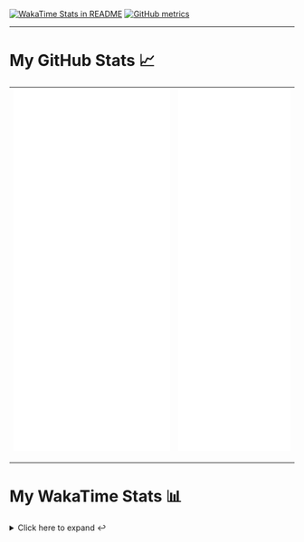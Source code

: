 [![WakaTime Stats in README](https://github.com/LOsioChico/LOsioChico/actions/workflows/waka.yml/badge.svg)](https://github.com/LOsioChico/LOsioChico/actions/workflows/waka.yml) [![GitHub metrics](https://github.com/LOsioChico/LOsioChico/actions/workflows/metrics.yml/badge.svg)](https://github.com/LOsioChico/LOsioChico/actions/workflows/metrics.yml)

---

# My GitHub Stats 📈

| ![](./assets/metrics.svg) | ![](./assets/metrics2.svg) |
| ------------------------- | -------------------------- |

---

# My WakaTime Stats 📊

<details>
<summary>Click here to expand ↩️</summary>
<br>

<!--START_SECTION:waka-->
![Code Time](http://img.shields.io/badge/Code%20Time-1%2C742%20hrs%201%20min-blue)

![Lines of code](https://img.shields.io/badge/From%20Hello%20World%20I%27ve%20Written-340.4%20thousand%20lines%20of%20code-blue)

**🐱 My GitHub Data** 

> 📦 545.6 kB Used in GitHub's Storage 
 > 
> 🏆 1,220 Contributions in the Year 2024
 > 
> 🚫 Not Opted to Hire
 > 
> 📜 18 Public Repositories 
 > 
> 🔑 29 Private Repositories 
 > 
**I'm a Night 🦉** 

```text
🌞 Morning                587 commits         ████░░░░░░░░░░░░░░░░░░░░░   14.77 % 
🌆 Daytime                1215 commits        ████████░░░░░░░░░░░░░░░░░   30.57 % 
🌃 Evening                1324 commits        ████████░░░░░░░░░░░░░░░░░   33.32 % 
🌙 Night                  848 commits         █████░░░░░░░░░░░░░░░░░░░░   21.34 % 
```
📅 **I'm Most Productive on Thursday** 

```text
Monday                   560 commits         ████░░░░░░░░░░░░░░░░░░░░░   14.09 % 
Tuesday                  623 commits         ████░░░░░░░░░░░░░░░░░░░░░   15.68 % 
Wednesday                452 commits         ███░░░░░░░░░░░░░░░░░░░░░░   11.37 % 
Thursday                 720 commits         █████░░░░░░░░░░░░░░░░░░░░   18.12 % 
Friday                   602 commits         ████░░░░░░░░░░░░░░░░░░░░░   15.15 % 
Saturday                 684 commits         ████░░░░░░░░░░░░░░░░░░░░░   17.21 % 
Sunday                   333 commits         ██░░░░░░░░░░░░░░░░░░░░░░░   08.38 % 
```


📊 **This Week I Spent My Time On** 

```text
💬 Programming Languages: 
TypeScript               31 hrs 59 mins      ████████████████░░░░░░░░░   65.55 % 
Scala                    8 hrs 35 mins       ████░░░░░░░░░░░░░░░░░░░░░   17.61 % 
SQL                      4 hrs 57 mins       ███░░░░░░░░░░░░░░░░░░░░░░   10.16 % 
YAML                     56 mins             ░░░░░░░░░░░░░░░░░░░░░░░░░   01.93 % 
Other                    35 mins             ░░░░░░░░░░░░░░░░░░░░░░░░░   01.22 % 
```

**I Mostly Code in TypeScript** 

```text
TypeScript               27 repos            █████████████░░░░░░░░░░░░   52.94 % 
Scala                    5 repos             ██░░░░░░░░░░░░░░░░░░░░░░░   09.80 % 
Python                   3 repos             █░░░░░░░░░░░░░░░░░░░░░░░░   05.88 % 
Java                     2 repos             █░░░░░░░░░░░░░░░░░░░░░░░░   03.92 % 
Astro                    2 repos             █░░░░░░░░░░░░░░░░░░░░░░░░   03.92 % 
```




 Last Updated on 20/09/2024 00:59:08 UTC
<!--END_SECTION:waka-->

## </details>
